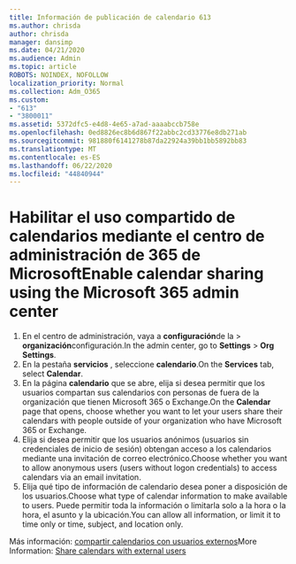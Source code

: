 ```yaml
---
title: Información de publicación de calendario 613
ms.author: chrisda
author: chrisda
manager: dansimp
ms.date: 04/21/2020
ms.audience: Admin
ms.topic: article
ROBOTS: NOINDEX, NOFOLLOW
localization_priority: Normal
ms.collection: Adm_O365
ms.custom:
- "613"
- "3800011"
ms.assetid: 5372dfc5-e4d8-4e65-a7ad-aaaabccb758e
ms.openlocfilehash: 0ed8826ec8b6d867f22abbc2cd33776e8db271ab
ms.sourcegitcommit: 981880f6141278b87da22924a39bb1bb5892bb83
ms.translationtype: MT
ms.contentlocale: es-ES
ms.lasthandoff: 06/22/2020
ms.locfileid: "44840944"
---
```

# <a name="enable-calendar-sharing-using-the-microsoft-365-admin-center"></a><span data-ttu-id="918f2-102">Habilitar el uso compartido de calendarios mediante el centro de administración de 365 de Microsoft</span><span class="sxs-lookup"><span data-stu-id="918f2-102">Enable calendar sharing using the Microsoft 365 admin center</span></span>

1. <span data-ttu-id="918f2-103">En el centro de administración, vaya a **configuración**de la   >   **organización**configuración.</span><span class="sxs-lookup"><span data-stu-id="918f2-103">In the admin center, go to  **Settings**  >  **Org Settings**.</span></span>
2. <span data-ttu-id="918f2-104">En la pestaña **servicios** , seleccione **calendario**.</span><span class="sxs-lookup"><span data-stu-id="918f2-104">On the  **Services**  tab, select  **Calendar**.</span></span>
3. <span data-ttu-id="918f2-105">En la página **calendario** que se abre, elija si desea permitir que los usuarios compartan sus calendarios con personas de fuera de la organización que tienen Microsoft 365 o Exchange.</span><span class="sxs-lookup"><span data-stu-id="918f2-105">On the  **Calendar**  page that opens, choose whether you want to let your users share their calendars with people outside of your organization who have Microsoft 365 or Exchange.</span></span>
4. <span data-ttu-id="918f2-106">Elija si desea permitir que los usuarios anónimos (usuarios sin credenciales de inicio de sesión) obtengan acceso a los calendarios mediante una invitación de correo electrónico.</span><span class="sxs-lookup"><span data-stu-id="918f2-106">Choose whether you want to allow anonymous users (users without logon credentials) to access calendars via an email invitation.</span></span>
5. <span data-ttu-id="918f2-107">Elija qué tipo de información de calendario desea poner a disposición de los usuarios.</span><span class="sxs-lookup"><span data-stu-id="918f2-107">Choose what type of calendar information to make available to users.</span></span> <span data-ttu-id="918f2-108">Puede permitir toda la información o limitarla solo a la hora o la hora, el asunto y la ubicación.</span><span class="sxs-lookup"><span data-stu-id="918f2-108">You can allow all information, or limit it to time only or time, subject, and location only.</span></span>

<span data-ttu-id="918f2-109">Más información: [compartir calendarios con usuarios externos](https://docs.microsoft.com/microsoft-365/admin/manage/share-calendars-with-external-users)</span><span class="sxs-lookup"><span data-stu-id="918f2-109">More Information: [Share calendars with external users](https://docs.microsoft.com/microsoft-365/admin/manage/share-calendars-with-external-users)</span></span>
